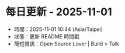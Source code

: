 # 每日更新 - 2025-11-01

- 時間：2025-11-01 10:44 (Asia/Taipei)
- 狀態：更新 README 時間戳
- 簡短資訊：Open Source Lover | Build > Talk
